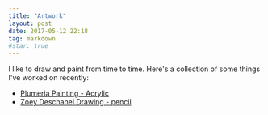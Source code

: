 ```yaml
---
title: "Artwork"
layout: post
date: 2017-05-12 22:18
tag: markdown
#star: true
---
```


I like to draw and paint from time to time.  Here's a collection of some things I've worked on recently:

* [Plumeria Painting - Acrylic](../myart/plumeria.jpg)
* [Zoey Deschanel Drawing - pencil](../myart/zoey-drawing.jpg)
